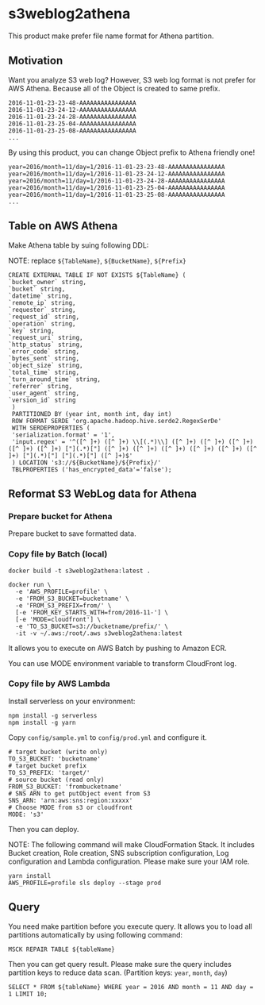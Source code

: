 # s3weblog2athena

This product make prefer file name format for Athena partition.

## Motivation

Want you analyze S3 web log? However, S3 web log format is not prefer for AWS Athena.
Because all of the Object is created to same prefix.

```
2016-11-01-23-23-48-AAAAAAAAAAAAAAAA
2016-11-01-23-24-12-AAAAAAAAAAAAAAAA
2016-11-01-23-24-28-AAAAAAAAAAAAAAAA
2016-11-01-23-25-04-AAAAAAAAAAAAAAAA
2016-11-01-23-25-08-AAAAAAAAAAAAAAAA
...
```

By using this product, you can change Object prefix to Athena friendly one!

```
year=2016/month=11/day=1/2016-11-01-23-23-48-AAAAAAAAAAAAAAAA
year=2016/month=11/day=1/2016-11-01-23-24-12-AAAAAAAAAAAAAAAA
year=2016/month=11/day=1/2016-11-01-23-24-28-AAAAAAAAAAAAAAAA
year=2016/month=11/day=1/2016-11-01-23-25-04-AAAAAAAAAAAAAAAA
year=2016/month=11/day=1/2016-11-01-23-25-08-AAAAAAAAAAAAAAAA
...
```

## Table on AWS Athena

Make Athena table by suing following DDL:

NOTE: replace `${TableName}`, `${BucketName}`, `${Prefix}`

```
CREATE EXTERNAL TABLE IF NOT EXISTS ${TableName} (
`bucket_owner` string,
`bucket` string,
`datetime` string,
`remote_ip` string,
`requester` string,
`request_id` string,
`operation` string,
`key` string,
`request_uri` string,
`http_status` string,
`error_code` string,
`bytes_sent` string,
`object_size` string,
`total_time` string,
`turn_around_time` string,
`referrer` string,
`user_agent` string,
`version_id` string
 )
 PARTITIONED BY (year int, month int, day int)
 ROW FORMAT SERDE 'org.apache.hadoop.hive.serde2.RegexSerDe'
 WITH SERDEPROPERTIES (
 'serialization.format' = '1',
 'input.regex' = '^([^ ]+) ([^ ]+) \\[(.*)\\] ([^ ]+) ([^ ]+) ([^ ]+) ([^ ]+) ([^ ]+) ["](.*)["] ([^ ]+) ([^ ]+) ([^ ]+) ([^ ]+) ([^ ]+) ([^ ]+) ["](.*)["] ["](.*)["] ([^ ]+)$'
 ) LOCATION 's3://${BucketName}/${Prefix}/'
 TBLPROPERTIES ('has_encrypted_data'='false');
```

## Reformat S3 WebLog data for Athena

### Prepare bucket for Athena

Prepare bucket to save formatted data.

### Copy file by Batch (local)

```
docker build -t s3weblog2athena:latest .
```

```
docker run \
  -e 'AWS_PROFILE=profile' \
  -e 'FROM_S3_BUCKET=bucketname' \
  -e 'FROM_S3_PREFIX=from/' \
  [-e 'FROM_KEY_STARTS_WITH=from/2016-11-'] \
  [-e 'MODE=cloudfront'] \
  -e 'TO_S3_BUCKET=s3://bucketname/prefix/' \
  -it -v ~/.aws:/root/.aws s3weblog2athena:latest
```

It allows you to execute on AWS Batch by pushing to Amazon ECR.

You can use MODE environment variable to transform CloudFront log.

### Copy file by AWS Lambda

Install serverless on your environment:

```
npm install -g serverless
npm install -g yarn
```

Copy `config/sample.yml` to `config/prod.yml` and configure it.

```
# target bucket (write only)
TO_S3_BUCKET: 'bucketname'
# target bucket prefix
TO_S3_PREFIX: 'target/'
# source bucket (read only)
FROM_S3_BUCKET: 'frombucketname'
# SNS ARN to get putObject event from S3
SNS_ARN: 'arn:aws:sns:region:xxxxx'
# Choose MODE from s3 or cloudfront
MODE: 's3'
```

Then you can deploy.

NOTE: The following command will make CloudFormation Stack. It includes Bucket creation, Role creation,
SNS subscription configuration, Log configuration and Lambda configuration.
Please make sure your IAM role.

```
yarn install
AWS_PROFILE=profile sls deploy --stage prod
```

## Query

You need make partition before you execute query. It allows you to load all partitions automatically by using following command:


```
MSCK REPAIR TABLE ${tableName}
```

Then you can get query result. Please make sure the query includes partition keys to reduce data scan. 
 (Partition keys: `year`, `month`, `day`)

```
SELECT * FROM ${tableName} WHERE year = 2016 AND month = 11 AND day = 1 LIMIT 10;
```
